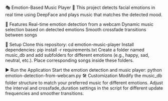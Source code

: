 🎭 Emotion-Based Music Player 🎵
This project detects facial emotions in real time using DeepFace and plays music that matches the detected mood.

🚀 Features
Real-time emotion detection from a webcam
Dynamic music selection based on detected emotions
Smooth crossfade transitions between songs

📂 Setup
Clone this repository:
cd emotion-music-player
Install dependencies:
pip install -r requirements.txt
Create a folder named music_db and add subfolders for different emotions (e.g., happy, sad, neutral, etc.). Place corresponding songs inside these folders.

▶️ Run the Application
Start the emotion detection and music player:
python emotion-detection-from-webcam.py
🛠️ Customization
Modify the music_db folder structure to match your preferred music for different emotions.
Adjust the interval and crossfade_duration settings in the script for different update frequencies and smoother transitions.
